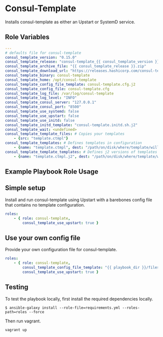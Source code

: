 Consul-Template
=========

Installs consul-template as either an Upstart or SystemD service.

Role Variables
--------------

```yml
---
# defaults file for consul-template
consul_template_version: "0.15.0"
consul_template_release: "consul-template_{{ consul_template_version }}_linux_amd64"
consul_template_archive_file: "{{ consul_template_release }}.zip"
consul_template_download_url: "https://releases.hashicorp.com/consul-template/{{ consul_template_version }}/{{ consul_template_archive_file }}"
consul_template_binary: consul-template
consul_template_home: /opt/consul-template
consul_template_config_file_template: consul-template.cfg.j2
consul_template_config_file: consul-template.cfg
consul_template_log_file: /var/log/consul-template
consul_template_log_level: "INFO"
consul_template_consul_server: "127.0.0.1"
consul_template_consul_port: "8500"
consul_template_use_systemd: false
consul_template_use_upstart: false
consul_template_use_initd: false
consul_template_initd_template: "consul-template.initd.sh.j2"
consul_template_wait: <undefined>
consul_template_template_files: # Copies your templates
    - {src: "template.ctmpl"}
consul_template_templates: # Defines templates in configuration
    - {name: "template.ctmpl", dest: "/path/on/disk/where/template/will/render", cmd: "optional command to run when the template is updated", perms: 0600, backup: true, wait: "2s"}
consul_template_template_templates: # Defines j2 versions of templates to be rendered as consul-template templates
    - {name: "template.ctmpl.j2", dest: "/path/on/disk/where/template/will/render", cmd: "optional command to run when the template is updated", perms: 0600, backup: true}
```

Example Playbook Role Usage
----------------

## Simple setup

Install and run consul-template using Upstart with a barebones config file that contains no template configuration.

```yml
roles:
    - { role: consul-template,
        consul_template_use_upstart: true }
```

## Use your own config file

Provide your own configuration file for consul-template.

```yml
roles:
    - { role: consul-template,
        consul_template_config_file_template: "{{ playbook_dir }}/files/consul-template.cfg.j2"
        consul_template_use_upstart: true }
```

Testing
-------

To test the playbook locally, first install the required dependencies locally.

```
$ ansible-galaxy install --role-file=requirements.yml --roles-path=roles --force
```

Then run vagrant.

```
vagrant up
```
